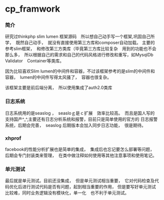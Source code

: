 # cp_framwork


### 简介
研究过thinkphp slim lumen 框架源码　所以想自己动手写一个框架,巩固自己所学，　既然自己动手，　就没有直接使用第三方库和composer自动加载。
主要的参考slim框架，　和修改第三方类库（毕竟第三方库比较复杂　用到的功能也不会那么多，　所以根据自己的需求和自己的代码风格进行修改和重写，如MysqlDb　Validator　Container等类库。

因为比较喜欢Slim lumen的中间件和容器，不过该框架参考的是slim的中间件和容器，　lumen的中间件写得太风骚了，　容器也很复杂。

该框架主要是前后端分离，　所以使用集成了auth2.0类库


### 日志系统
日志系统用的是seaslog ，　seasloｇ是ｃ扩展　效率比较高。　而且是国人写的　支持国产^_^,主要还有日志分析系统和报警，目前只是简单使用的官方的
日志报警系统，后期会完善，　seaslog 后期版本会加入同步日志功能，　很是期待。

### xhprof
facebook的性能分析扩展也是简单的集成，　集成后也忘记要怎么部署等问题，　后期会专门封装类来管理，　在类中做注释如何使用等其他注意事项和使用笔记。

### 单元测试
最后就是单元测试。目前还没集成，　但是单元测试相当重要，　它对代码检查及代码优化后进行测试代码是否有问题，起到相当重要的作用，
但是要写好单元测试比较难，同时业务逻辑没有模块化，单一化　也不利于单元测试。 